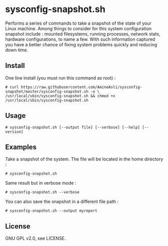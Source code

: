 sysconfig-snapshot.sh
====================

Performs a series of commands to take a snapshot of the state of your Linux machine. Among things to consider for this system configuration snapshot include : mounted filesystems, running processes, network stats, hardware configurations, to name a few.
With such information captured you have a better chance of fixing system problems quickly and reducing down time.

## Install
One line install (you must run this command as root) :

    # curl https://raw.githubusercontent.com/AmineAsli/sysconfig-snapshot/master/sysconfig-snapshot.sh -o \
    /usr/local/sbin/sysconfig-snapshot.sh && chmod +x /usr/local/sbin/sysconfig-snapshot.sh

## Usage

    # sysconfig-snapshot.sh [--output file] [--verbose] [--help] [--version]

## Examples
Take a snapshot of the system. The file will be located in the home directory : 

    # sysconfig-snapshot.sh

Same result but in verbose mode :

    # sysconfig-snapshot.sh --verbose

You can also save the snapshot in a different file path :

    # sysconfig-snapshot.sh --output myreport

## License
GNU GPL v2.0, see LICENSE.

